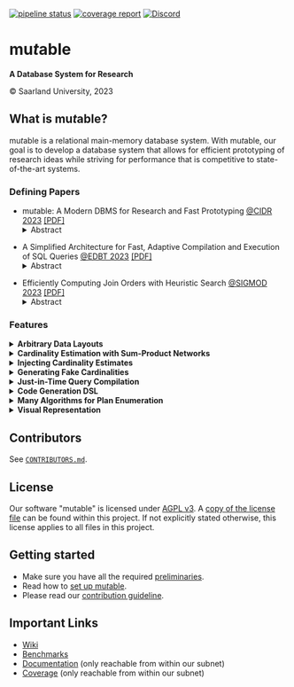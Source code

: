 [![pipeline status](https://gitlab.cs.uni-saarland.de/bigdata/mutable/mutable/badges/main/pipeline.svg)](https://gitlab.cs.uni-saarland.de/bigdata/mutable/mutable/-/commits/main)
[![coverage report](https://gitlab.cs.uni-saarland.de/bigdata/mutable/mutable/badges/main/coverage.svg)](http://deeprig02.cs.uni-saarland.de/mutable/coverage/)
[![Discord](https://img.shields.io/discord/692292755422052372?label=Discord&logo=Discord&style=flat)](https://discord.gg/JHwTZ24)

# mu*t*able
**A Database System for Research**

© Saarland University, 2023

## What is mu*t*able?

mu*t*able is a relational main-memory database system.
With mu*t*able, our goal is to develop a database system that allows for efficient prototyping of research ideas while
striving for performance that is competitive to state-of-the-art systems.

### Defining Papers

- mu*t*able: A Modern DBMS for Research and Fast Prototyping [@CIDR 2023](https://www.cidrdb.org/cidr2023/index.html) [[PDF]](https://bigdata.uni-saarland.de/publications/Haffner,%20Dittrich%20-%20mutable:%20A%20Modern%20DBMS%20for%20Research%20and%20Fast%20Prototyping%20@CIDR2023.pdf)
  <details><summary>Abstract</summary>
  <blockquote>
  Few to zero DBMSs provide extensibility together with implementations of modern concepts, like query compilation for example. We see this as an impeding factor in academic research in our domain. Therefore, in this work, we present mutable, a system developed at our group, that is fitted to academic research and education. mutable features a modular design, where individual components can be composed to form a complete system. Each component can be replaced by an alternative implementation, thereby mutating the system. Our fine-granular design of components allows for precise mutation of the system. Metaprogramming and just-in-time compilation are used to remedy abstraction overheads. In this demo, we present the high-level design goals of mutable, discuss our vision of a modular design, present some of the components, provide an outlook to research we conducted within mutable, and demonstrate some developer-facing features.
  </blockquote>
  <sup>
  <pre>
  @inproceedings{haffner23mutable,
      author    = {Haffner, Immanuel and Dittrich, Jens},
      title     = {mu\emph{t}able: A Modern DBMS for Research and Fast Prototyping},
      year      = {2023},
      publisher = {cidrdb.org}
  }
  </pre>
  </sup>
</details>

- A Simplified Architecture for Fast, Adaptive Compilation and Execution of SQL Queries [@EDBT 2023](http://edbticdt2023.cs.uoi.gr/?contents=accepted-papers-research-track.html) [[PDF]](https://bigdata.uni-saarland.de/publications/Haffner,%20Dittrich%20-%20A%20Simplified%20Architecture%20for%20Fast,%20Adaptive%20Compilation%20and%20Execution%20of%20SQL%20Queries%20@EDBT2023.pdf)
  <details><summary>Abstract</summary>
  <blockquote>
  Query compilation is crucial to efficiently execute query plans. In the past decade, we have witnessed considerable progress in this field, including compilation with LLVM, adaptively switching from interpretation to compiled code, as well as adaptively switching from non-optimized to optimized code. All of these ideas aim to reduce latency and/or increase throughput. However, these approaches require immense engineering effort, a considerable part of which includes reengineering very fundamental techniques from the compiler construction community, like register allocation or machine code generation - techniques studied in this field for decades.
  In this paper, we argue that we should design compiling query engines conceptually very differently: rather than racing against the compiler construction community - a race we cannot win in the long run - we argue that code compilation and execution techniques should be fully delegated to an existing engine rather than being reinvented by database architects. By carefully choosing a suitable code compilation and execution engine we are able to get just-in-time code compilation (including the full range from non-optimized to fully optimized code) as well as adaptive execution in the sense of dynamically replacing code at runtime - for free! Moreover, as we rely on the vibrant compiler construction community, it is foreseeable that we will easily benefit from future improvements without any additional engineering effort. We propose this conceptual architecture using WebAssembly and V8 as an example. In addition, we implement this architecture as part of a real database system: mutable. We provide an extensive experimental study using TPC-H data and queries. Our results show that we are able to match or even outperform state-of-the-art systems like HyPer.
  </blockquote>
  <sup>
  <pre>
  @inproceedings{haffner23simplified,
      author    = {Haffner, Immanuel and Dittrich, Jens},
      title     = {A Simplified Architecture for Fast, Adaptive Compilation and Execution of SQL Queries},
      year      = {2023},
      booktitle = {Proceedings of the 26th International Conference on Extending Database
                   Technology, {EDBT} 2023, Ioannina, Greece, March 28 - March 31, 2023},
      publisher = {OpenProceedings.org}
  }
  </pre>
  </sup>
</details>

- Efficiently Computing Join Orders with Heuristic Search [@SIGMOD 2023](https://2023.sigmod.org/info-coming-soon.shtml) [[PDF]](https://bigdata.uni-saarland.de/publications/Haffner,%20Dittrich%20-%20Efficiently%20Computing%20Join%20Orders%20with%20Heuristic%20Search%20@SIGMOD2023.pdf)
  <details><summary>Abstract</summary>
  <blockquote>
  Join order optimization is one of the most fundamental problems in processing queries on relational data. It has been studied extensively for almost four decades now. Still, because of its NP hardness, no generally efficient solution exists and the problem remains an important topic of research. The scope of algorithms to compute join orders ranges from exhaustive enumeration, to combinatorics based on graph properties, to greedy search, to genetic algorithms, to recently investigated machine learning. A few works exist that use heuristic search to compute join orders. However, a theoretical argument why and how heuristic search is applicable to join order optimization is lacking. In this work, we investigate join order optimization via heuristic search. In particular, we provide a strong theoretical framework, in which we reduce join order optimization to the shortest path problem. We then thoroughly analyze the properties of this problem and the applicability of heuristic search. We devise crucial optimizations to make heuristic search tractable. We implement join ordering via heuristic search in a real DBMS and conduct an extensive empirical study. Our findings show that for star- and clique-shaped queries, heuristic search finds optimal plans an order of magnitude faster than current state of the art. Our suboptimal solutions further extend the cost/time Pareto frontier.
  </blockquote>
  <sup>
  <pre>
  @inproceedings{haffner23joinorders,
      author    = {Haffner, Immanuel and Dittrich, Jens},
      title     = {Efficiently Computing Join Orders with Heuristic Search},
      year      = {2023},
      booktitle = {SIGMOD},
      publisher = {ACM}
  }
  </pre>
  </sup>
</details>



### Features

<details><summary><b>Arbitrary Data Layouts</b></summary>

A *domain-specific language* (DSL) to define *arbitrary* data layouts.
The DSL constructs an internal representation, that enables mu*t*able to understand the data layout and to generate optimized code to access the data.

#### Example

Assume you want to create a table with the following schema:

\

| <ins>id</ins> : INT(4) | name : CHAR(80) | salary : DOUBLE |
|-|-|-|

To create a **row-major** data layout for the table, in mu*t*able you can create a `DataLayout` object as shown below:

```cpp
DataLayout layout; // fresh, empty layout
auto &row = layout.add_inode( // create a row representation
    /* num_tuples= */ 1, // a row contains one tuple…
    /* stride_in_bits= */ 832 // see ①
);
row.add_leaf(
    /* type=   */ Type::Get_Integer(Type::TY_Vector, /* bytes= */ 4),
    /* idx=    */ 0, // 0 ↔ `id`
    /* offset= */ 0, // offset of `id` within a row
    /* stride= */ 0 // not applicate, element not repeated within row
);
row.add_leaf(
    /* type=   */ Type::Get_Char(Type::TY_Vector, /* characters= */ 80),
    /* idx=    */ 1, // 1 ↔ `name`
    /* offset= */ 32,
    /* stride= */ 0
);
row.add_leaf(
    /* type=   */ Type::Get_Double(Type::TY_Vector),
    /* idx=    */ 2, // 2 ↔ `salary`
    /* offset= */ 704, // 32 + 8 * 80 + 32 (pad to multiple of 64)
    /* stride= */ 0
);
row.add_leaf(
    /* type=   */ Type::Get_Bitmap(Type::TY_Vector, /* bits= */ 3), // one bit per attribute
    /* idx=    */ 3, // 3 ↔ "NULL bitmap"
    /* offset= */ 768, // 32 + 8 * 80 + 32 + 64
    /* stride= */ 0
);
```

<sup>
① The stride in bits for any `INode` must be specified at construction.
The stride is chosen, such that every row is suitably aligned to fulfill *self-alignment* of all its descendants.
Looking at the last leaf -- that for the NULL bitmap -- we see that the row must be at least 771 bits in size.
The leaf with the largest *alignment requirement* inside a row is `salary` of type `DOUBLE` with an alignment requirement of 64 bits.
Hence, we must ceil 771 to a whole multiple of 64 to accommodate sufficient space in a row *while* guaranteeing self-alignment of all leaves.
</sup>

\
\

Alternatively, we can create a *partition attributes accross* (**PAX**) layout for the table.
This is done in mu*t*able as shown below:

```cpp
DataLayout layout; // fresh, empty layout
auto &block = layout.add_inode(
    /* num_tuples= */ 704, // a PAX block contains 704 tuples…
    /* stride_in_bits= */ 512 * 1024 // and contains 512 KiB
);
block.add_leaf(
    /* type=   */ Type::Get_Integer(Type::TY_Vector, /* bytes= */ 4),
    /* idx=    */ 0, // 0 ↔ `id`
    /* offset= */ 0, // offset of `id` column within a PAX block
    /* stride= */ 32 // `id`s repreated with 32 bits stride
);
row.add_leaf(
    /* type=   */ Type::Get_Char(Type::TY_Vector, /* characters= */ 80),
    /* idx=    */ 1, // 1 ↔ `name`
    /* offset= */ 22'528, // 704 * 32
    /* stride= */ 640 // `name`s repeated with 640 bits stride
);
row.add_leaf(
    /* type=   */ Type::Get_Double(Type::TY_Vector),
    /* idx=    */ 2, // 2 ↔ `salary`
    /* offset= */ 473'088, // 704 * 32 + 704 * (8 * 80), already self-aligned
    /* stride= */ 64 // `salary`s repeated with 64 bits stride
);
row.add_leaf(
    /* type=   */ Type::Get_Bitmap(Type::TY_Vector, /* bits= */ 3), // one bit per attribute
    /* idx=    */ 3, // 3 ↔ "NULL bitmap"
    /* offset= */ 518'144, // 704 * 32 + 704 * (8 * 80) + 704 * 64
    /* stride= */ 8 // NULL bitmap repeated with stride of 8 bits ②
);
```

<sup>
② mu*t*able actually supports sub-byte strides, and we could in fact use 3 bits of stride for the NULL bitmap.
However, while sub-byte strides save memory by avoiding padding, they complicate the data acces logic.
In our example, we therefore opt for 8 bit stride to trade some unused bits for more efficient data accesses.
</sup>

\
\

It is also possible to nest `INode`s of the `DataLayout` to arbitrary depths.
This allows the creation of layouts such as *PAX-in-PAX* or *vertical partitioning*.

\
\

</details>

<details><summary><b>Cardinality Estimation with Sum-Product Networks</b></summary>

We implemented *relational sum-product networks* (RSPNs), as proposed in [DeepDB](http://www.vldb.org/pvldb/vol13/p992-hilprecht.pdf), in mu*t*able.
We achieved a relatively efficient implementation by implementing RSPN logic with [Eigen, a "C++ template library for linear algebra"](https://eigen.tuxfamily.org/index.php?title=Main_Page).

After loading data into a database, you can manually trigger training of RSPNs with our built-in command `\learn_spns`.

\
\

</details>

<details><summary><b>Injecting Cardinality Estimates</b></summary>

mu*t*able provides a method to inject cardinality estimates into the system, that will then be used for query optimization.
The cardinality estimates are specified in a JSON format, that is best described by an example.
Consider the following example query:

```sql
-- in database `demo`
SELECT COUNT(*)
FROM R, S, T
WHERE R.sid = S.id AND S.tid = T.id AND
      R.x > 42 AND S.y < 13;
```

There are up to six intermediate results that can occur during join ordering, namely {$R$}, {$S$}, {$T$}, {$R,S$}, {$S,T$}, and {$R,S,T$}, omitting Cartesian products.
We can specify the cardinality estimates that should be provided to the cardinality estimation component by providing the following JSON file to mu*t*able.

```json
{
    "demo": [
        { "relations": ["R"], "size": 9081},
        { "relations": ["S"], "size": 8108},
        { "relations": ["T"], "size": 361},
        { "relations": ["R", "S"], "size": 14447050},
        { "relations": ["S", "T"], "size": 7478},
        { "relations": ["R", "S", "T"], "size": 3374320}
    ]
}
```

When executing the above query in mu*t*able and providing the above cardinality JSON file, mu*t*able's query optimization will use these cardinalities to compute a plan.
For example, the output for the above query could be

```
ProjectionOperator {[ COUNT() :INT(8) ]}
` AggregationOperator [COUNT()] {[ COUNT() :INT(8) ]} <1>
  ` JoinOperator (R.fid_R1 = S.id) {[ R.id :INT(4), R.fid_R1 :INT(4), S.id :INT(4), S.fid_R2 :INT(4), T.id :INT(4) ]} <3.37432e+06>
    ` ScanOperator (R AS R) {[ R.id :INT(4), R.fid_R1 :INT(4) ]} <9081>
    ` JoinOperator (S.fid_R2 = T.id) {[ S.id :INT(4), S.fid_R2 :INT(4), T.id :INT(4) ]} <7478>
      ` ScanOperator (S AS S) {[ S.id :INT(4), S.fid_R2 :INT(4) ]} <8108>
      ` ScanOperator (T AS T) {[ T.id :INT(4) ]} <361>
```
 At the very end of each line, you find the cardinality estimates for the intermediate result produced by each operator, located in angular brackets `<,>`.

To provide such a cardinality file to mu*t*able, use the following command line arguments:

```sh
--cardinality-estimator Injected --use-cardinality-file "/path/to/file.json"
```

Intermediate results for which *no cardinality estimate* is specified will fall back to Cartesian product and print a warning to `stderr`.

\
\

</details>

<details><summary><b>Generating Fake Cardinalities</b></summary>

Generating fake cardinality estimates (sometimes called fake statistics) is useful to steer, test, or evaluate the query optimization process.

Therefore, we have built a tool `cardianlity_gen` that randomly generates cardinalities for all subsets of relations.
These cardinalities are output in JSON, in the format that is suitable for cardinality injection (see our **Injecting Cardinality Estimates** feature).

Our `cardinality_gen` takes as input a SQL file defining the database schema and a SQL query.
First, it constructs the query's query graph.
Along the graph, it then enumerates all subsets of joined relations using an efficient graph algorithm to enumerate all *connected subgraphs* (CSGs).
This is done in a bottom-up fashion, e.g. the cardinality of {$A$,$B$} is generated *after* the cardinalities for $A$ and $B$ have been generated.
Further, all cardinalities are generated to be *sane*, e.g. |$A\Join B$| must never be larger than $|A| * |B|$.

The randomized generation of cardinalities with `cardinality_gen` can be steered through command line arguments.
See `--help` for a complete list of parameters.
Important mentions are `--alpha` to steer the skew of join selectivities and `--uncorrelated` to decide whether to generate pairwise independent (uncorrelated) join selectivities.
Note, that pairwise independent join selectivities are practically impossible and with *too small* cardinalities, slight deviations from pairwise independent may manifest.

\
\

</details>

<details><summary><b>Just-in-Time Query Compilation</b></summary>

We initially created mu*t*able to enable our research on *just-in-time* (JIT) compilation of SQL queries to WebAssembly (Wasm).
By now, mu*t*able has a dedicated Wasm backend that performs very fast JIT compilation to Wasm and that delegates the generated Wasm code on to the embedded V8 engine for execution.
V8 takes care of JIT compiling Wasm to machine code, of applying compiler optimizations, and of adaptively switching from unoptimized to optimized code while the query is running.
See our EDBT 2023 paper for more information.

\
\

</details>

<details><summary><b>Code Generation DSL</b></summary>

To relief the programmer from tediously writing query compilation steps or Wasm code generation directly, we have built a *deeply-embedded domain-specific language* (deep DSL).
Our deep DSL is written in C++ and mimics C in syntax and semantics.
Our deep DSL can be mixed with regular C++ code to allow for understandable and maintainable code generation through meta programming.
This is best demonstrated by an example:

```cpp
auto gen_power(int exp)
{
    FUNCTION(power, int(int))
    {
        Var<int> res = 1;
        auto base = PARAMETER(0); // or `ThisFunction.parameter<0>()`

        while (exp > 0) {
            if (exp % 2 == 0) { // even exponent
                res = res * res; // b^(2n) = (b^n)²
                exp /= 2;
            } else { // odd exponent
                res *= base;
                exp -= 1;
            }
        }

        RETURN(res);
    }

    return power; // returns a handle to the generated `power` function
}

void demo()
{
    auto pow5 = gen_power(5);
    Var<int> a = pow5(2); // 2⁵
    Var<int> b = pow5(3); // 3⁵

    auto pow8 = gen_power(8);
    Var<int> c = pow8(2); // 2⁸
    Var<int> d = pow8(3); // 3⁸
}
```

Our DSL implements a type system that is less permissive than C/C++.
It prevents mixing signed and unsigned types, implicit casts that reduce precision, and implicit casts to/from floating-point representation.
Furthermore, our DSL supports *three-valued logic* (3VL): elements can be declared with template parameter `CanBeNull=true` to have ops perform 3VL.
This is a big relief when implementing database operator logic.
When attributes in a table are declared `NOT NULL`, then the code that would implement 3VL is actually never even generated.

\
\

</details>


<details><summary><b>Many Algorithms for Plan Enumeration</b></summary>

We have implemented a broad spectrum of algorithms for join ordering / plan enumeration.

Algorithms computing an optimal plan:

- $\textit{DP}_\textit{size}$
- $\textit{DP}_\textit{sub}$
- $\textit{DP}_\textit{ccp}$
- $\textit{TD}_\textit{basic}$
- $\textit{TD}_\textit{MinCutAGaT}$

Algorithms computing a potentially suboptimal plan:

- IK/KBZ (optimal on acyclic queries with pairwise independent join selectivities)
- *greedy operator ordering* (GOO)
- LinearizedDP: DP with search space linearization based on IK/KBZ

In addition, we have developed a novel algorithm that is based on a reduction of the join order optimization problem to heuristic search.
The plan enumeration algorithm is named `HeuristicSearch`.
See our SIGMOD 2023 paper for more information.

\
\

</details>

<details><summary><b>Visual Representation</b></summary>

mu*t*able can render some intermediate results during query processing as graphs in Graphviz, and also directly render them to PDF in case the necessary libraries are available on the system.
Flags `--astdot`, `--graphdot`, and `--plandot` render the respective query representation in Graphviz.
Then, if the Graphviz library is installed, the graph is directly rendered to PDF.
Otherwise, the *dot* representation of the graph is output.

\
\

</details>



## Contributors

See [`CONTRIBUTORS.md`](CONTRIBUTORS.md).

## License

Our software "mutable" is licensed under [AGPL v3](https://www.gnu.org/licenses/agpl-3.0.en.html).
A [copy of the license file](LICENSE) can be found within this project.
If not explicitly stated otherwise, this license applies to all files in this project.

## Getting started

- Make sure you have all the required [preliminaries](doc/preliminaries.md).
- Read how to [set up mu*t*able](doc/setup.md).
- Please read our [contribution guideline](doc/contribution-guideline.md).

## Important Links

- [Wiki](https://gitlab.cs.uni-saarland.de/bigdata/mutable/mutable/-/wikis/home)
- [Benchmarks](https://cb.mutable.uni-saarland.de/)
- [Documentation](http://deeprig02.cs.uni-saarland.de/mutable/doxy/) (only reachable from within our subnet)
- [Coverage](http://deeprig02.cs.uni-saarland.de/mutable/coverage/) (only reachable from within our subnet)
